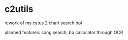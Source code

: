 # c2utils
rework of my cytus 2 chart search bot

planned features: song search, bp calculator through OCR
